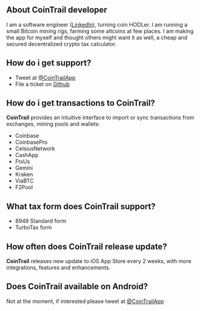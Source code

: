 ## About CoinTrail developer

I am a software engineer ([LinkedIn](www.linkedin.com/in/huonghovan)), turning coin HODLer. I am running a small Bitcoin mining rigs, farming some altcoins at few places. I am making the app for myself and thought others might want it as well, a cheap and secured decentralized crypto tax calculator.

## How do i get support?

- Tweet at [@CoinTrailApp](http://twitter.com/CoinTrailApp)
- File a ticket on [Github](https://github.com/CoinTrailApp/TaxCalculator)

## How do i get transactions to CoinTrail?

**CoinTrail** provides an intuitive interface to import or sync transactions from exchanges, mining pools and wallets:

- Coinbase
- CoinbasePro
- CelsiusNetwork
- CashApp
- FtxUs
- Gemini
- Kraken
- ViaBTC
- F2Pool

## What tax form does CoinTrail support?

- 8949 Standard form
- TurboTax form

## How often does CoinTrail release update?

**CoinTrail** releases new update to iOS App Store every 2 weeks, with more integrations, features and enhancements.

## Does CoinTrail available on Android?

Not at the moment, if interested please tweet at [@CoinTrailApp](http://twitter.com/CoinTrailApp)

